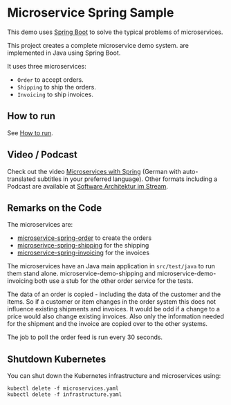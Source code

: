 Microservice Spring Sample
=====================


This demo uses [Spring Boot](https://spring.io/projects/spring-boot)
to solve the typical problems of microservices.

This project creates a complete microservice demo system.
are implemented in Java using Spring Boot.

It uses three microservices:
- `Order` to accept orders.
- `Shipping` to ship the orders.
- `Invoicing` to ship invoices.

How to run
---------

See [How to run](HOW-TO-RUN.md).


Video / Podcast
--------

Check out the video [Microservices with Spring](https://www.youtube.com/watch?v=9q2Qlp0IDZY) (German with auto-translated subtitles in your preferred language).
Other formats including a Podcast are available at [Software
Architektur im
Stream](https://software-architektur.tv/2023/12/01/folge190.html).

Remarks on the Code
-------------------

The microservices are: 
- [microservice-spring-order](microservice-spring-demo/microservice-spring-order) to create the orders
- [microserivce-spring-shipping](microservice-spring-demo/microservice-spring-shipping) for the shipping
- [microservice-spring-invoicing](microservice-spring-demo/microservice-spring-invoicing) for the invoices

The microservices have an Java main application in `src/test/java` to
run them stand alone. microservice-demo-shipping and
microservice-demo-invoicing both use a stub for the
other order service for the tests.

The data of an order is copied - including the data of the customer
and the items. So if a customer or item changes in the order system
this does not influence existing shipments and invoices. It would be
odd if a change to a price would also change existing invoices. Also
only the information needed for the shipment and the invoice are
copied over to the other systems.

The job to poll the order feed is run every 30 seconds.


Shutdown Kubernetes
-------------------

You can shut down the Kubernetes infrastructure and microservices using:

```shell
kubectl delete -f microservices.yaml  
kubectl delete -f infrastructure.yaml 
```

